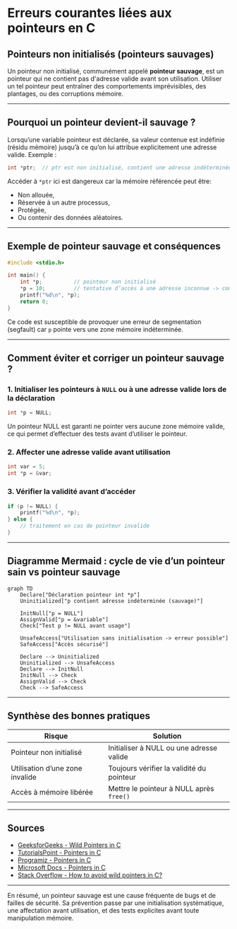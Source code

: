 # Erreurs courantes liées aux pointeurs en C

## Pointeurs non initialisés (pointeurs sauvages)

Un pointeur non initialisé, communément appelé **pointeur sauvage**, est un pointeur qui ne contient pas d'adresse valide avant son utilisation. Utiliser un tel pointeur peut entraîner des comportements imprévisibles, des plantages, ou des corruptions mémoire.

---

## Pourquoi un pointeur devient-il sauvage ?

Lorsqu’une variable pointeur est déclarée, sa valeur contenue est indéfinie (résidu mémoire) jusqu’à ce qu’on lui attribue explicitement une adresse valide. Exemple :

```c
int *ptr;  // ptr est non initialisé, contient une adresse indéterminée
```

Accéder à `*ptr` ici est dangereux car la mémoire référencée peut être:

- Non allouée,
- Réservée à un autre processus,
- Protégée,
- Ou contenir des données aléatoires.

---

## Exemple de pointeur sauvage et conséquences

```c
#include <stdio.h>

int main() {
    int *p;          // pointeur non initialisé
    *p = 10;         // tentative d’accès à une adresse inconnue -> comportement indéfini
    printf("%d\n", *p);
    return 0;
}
```

Ce code est susceptible de provoquer une erreur de segmentation (segfault) car `p` pointe vers une zone mémoire indéterminée.

---

## Comment éviter et corriger un pointeur sauvage ?

### 1. Initialiser les pointeurs à `NULL` ou à une adresse valide lors de la déclaration

```c
int *p = NULL;
```

Un pointeur NULL est garanti ne pointer vers aucune zone mémoire valide, ce qui permet d’effectuer des tests avant d’utiliser le pointeur.

### 2. Affecter une adresse valide avant utilisation

```c
int var = 5;
int *p = &var;
```

### 3. Vérifier la validité avant d’accéder

```c
if (p != NULL) {
    printf("%d\n", *p);
} else {
    // traitement en cas de pointeur invalide
}
```

---

## Diagramme Mermaid : cycle de vie d’un pointeur sain vs pointeur sauvage

```mermaid
graph TD
    Declare["Déclaration pointeur int *p"]
    Uninitialized["p contient adresse indéterminée (sauvage)"]

    InitNull["p = NULL"]
    AssignValid["p = &variable"]
    Check["Test p != NULL avant usage"]

    UnsafeAccess["Utilisation sans initialisation -> erreur possible"]
    SafeAccess["Accès sécurisé"]

    Declare --> Uninitialized
    Uninitialized --> UnsafeAccess
    Declare --> InitNull
    InitNull --> Check
    AssignValid --> Check
    Check --> SafeAccess
```

---

## Synthèse des bonnes pratiques

| Risque                         | Solution                                     |
|--------------------------------|----------------------------------------------|
| Pointeur non initialisé        | Initialiser à NULL ou une adresse valide     |
| Utilisation d’une zone invalide | Toujours vérifier la validité du pointeur    |
| Accès à mémoire libérée        | Mettre le pointeur à NULL après `free()`    |

---

## Sources

- [GeeksforGeeks - Wild Pointers in C](https://www.geeksforgeeks.org/wild-pointers-c-causes-prevention/)
- [TutorialsPoint - Pointers in C](https://www.tutorialspoint.com/cprogramming/c_pointers.htm)
- [Programiz - Pointers in C](https://www.programiz.com/c-programming/c-pointers)
- [Microsoft Docs - Pointers in C](https://learn.microsoft.com/en-us/cpp/c-language/pointers)
- [Stack Overflow - How to avoid wild pointers in C?](https://stackoverflow.com/questions/2058649/how-to-avoid-wild-pointers-in-c)

---

En résumé, un pointeur sauvage est une cause fréquente de bugs et de failles de sécurité. Sa prévention passe par une initialisation systématique, une affectation avant utilisation, et des tests explicites avant toute manipulation mémoire.
